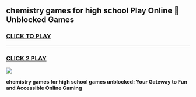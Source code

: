 
## chemistry games for high school Play Online 👋 Unblocked Games
<h3>
<a href="https://news.freeplayer.one?title=chemistry_games_for_high_school&ref=17GH">CLICK TO PLAY</a></h3>
<hr>

<h3>
<a href="https://news.freeplayer.one?title=chemistry_games_for_high_school&ref=17GH">CLICK 2 PLAY</a>
  
</h3>

<a href="https://news.freeplayer.one?title=chemistry_games_for_high_school&ref=17GH/"><img src="https://clearcache.store/games.png"></a>


**chemistry games for high school games unblocked: Your Gateway to Fun and Accessible Online Gaming**
